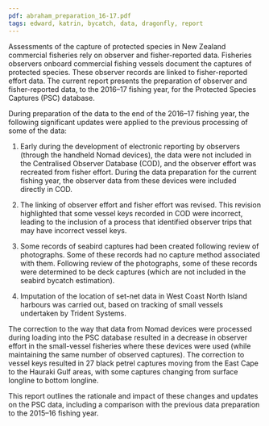 ```yaml
---
pdf: abraham_preparation_16-17.pdf
tags: edward, katrin, bycatch, data, dragonfly, report
---
```

Assessments of the capture of protected species in New Zealand commercial fisheries
rely on observer and fisher-reported data. Fisheries observers onboard commercial
fishing vessels document the captures
of protected species. These observer records are linked to fisher-reported effort data. The current report
presents the preparation of observer and fisher-reported data, to the 2016–17 fishing year, for the
Protected Species Captures (PSC) database.

During preparation of the data to the end of the 2016–17 fishing year, the following
significant updates
were applied to the previous processing of some of the data:

1. Early during the development of electronic reporting by observers (through the handheld Nomad
devices), the data were not included in the Centralised Observer Database (COD), and the observer
effort was recreated from fisher effort. During the data preparation for the current fishing year, the
observer data from these devices were included directly in COD.

2. The linking of observer effort and fisher effort was revised. This revision highlighted that some
vessel keys recorded in COD were incorrect, leading to the inclusion of a process that identified
observer trips that may have incorrect vessel keys.

3. Some records of seabird captures had been created following review of photographs. Some of
these records had no capture method associated with them. Following review of the photographs,
some of these records were determined to be deck captures (which are not included in the seabird
bycatch estimation).

4. Imputation of the location of set-net data in West Coast North Island harbours was carried out,
based on tracking of small vessels undertaken by Trident Systems.

The correction to the way that data from Nomad devices were processed during loading into the PSC
database resulted in a decrease in observer effort in the small-vessel fisheries where these devices were
used (while maintaining the same number of observed captures). The correction to vessel keys resulted
in 27 black petrel captures moving from the East Cape to the Hauraki Gulf areas, with some captures
changing from surface longline to bottom longline.

This report outlines the rationale and impact of these changes and updates on the PSC data, including a
comparison with the previous data preparation to the 2015–16 fishing year.
